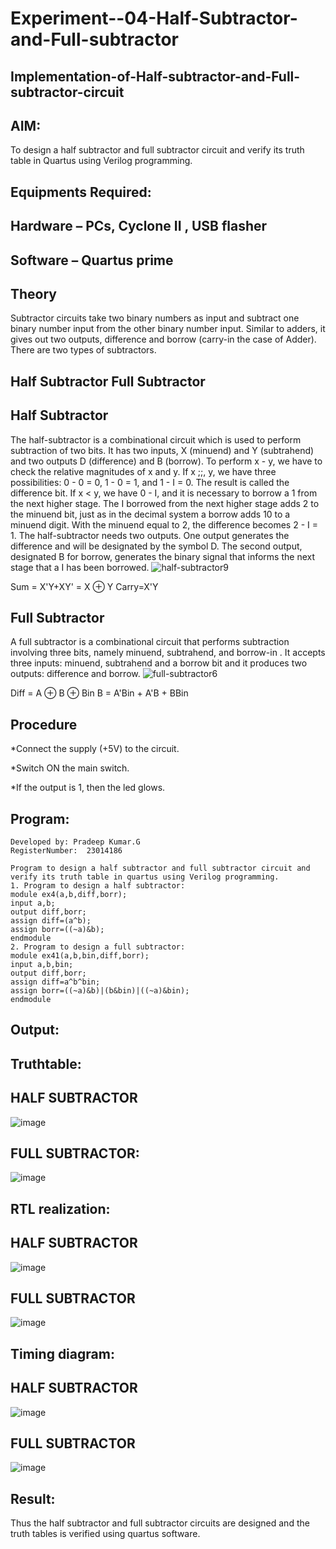 # Experiment--04-Half-Subtractor-and-Full-subtractor
## Implementation-of-Half-subtractor-and-Full-subtractor-circuit
## AIM:
To design a half subtractor and full subtractor circuit and verify its truth table in Quartus using Verilog programming.

## Equipments Required:
## Hardware – PCs, Cyclone II , USB flasher
## Software – Quartus prime
## Theory
Subtractor circuits take two binary numbers as input and subtract one binary number input from the other binary number input. Similar to adders, it gives out two outputs, difference and borrow (carry-in the case of Adder). There are two types of subtractors.

## Half Subtractor Full Subtractor
## Half Subtractor
The half-subtractor is a combinational circuit which is used to perform subtraction of two bits. It has two inputs, X (minuend) and Y (subtrahend) and two outputs D (difference) and B (borrow). To perform x - y, we have to check the relative magnitudes of x and y. If x ;;, y, we have three possibilities: 0 - 0 = 0, 1 - 0 = 1, and 1 - I = 0. The result is called the difference bit. If x < y, we have 0 - I, and it is necessary to borrow a 1 from the next higher stage. The I borrowed from the next higher stage adds 2 to the minuend bit, just as in the decimal system a borrow adds 10 to a minuend digit. With the minuend equal to 2, the difference becomes 2 - I = 1. The half-subtractor needs two outputs. One output generates the difference and will be designated by the symbol D. The second output, designated B for borrow, generates the binary signal that informs the next stage that a I has been borrowed.
![half-subtractor9](https://user-images.githubusercontent.com/36288975/166112538-58c3bc7c-ee5d-4e6a-ac8d-8e8328efe27a.png)


Sum = X'Y+XY' = X ⊕ Y
Carry=X'Y

## Full Subtractor
A full subtractor is a combinational circuit that performs subtraction involving three bits, namely minuend, subtrahend, and borrow-in . It accepts three inputs: minuend, subtrahend and a borrow bit and it produces two outputs: difference and borrow. 
![full-subtractor6](https://user-images.githubusercontent.com/36288975/166112541-24c68359-3de8-4674-ae22-8272ffc385ed.png)


Diff = A ⊕ B ⊕ Bin B = A'Bin + A'B + BBin

## Procedure
*Connect the supply (+5V) to the circuit.

*Switch ON the main switch.

*If the output is 1, then the led glows.

## Program:
```
Developed by: Pradeep Kumar.G
RegisterNumber:  23014186
```
```
Program to design a half subtractor and full subtractor circuit and verify its truth table in quartus using Verilog programming.
1. Program to design a half subtractor:
module ex4(a,b,diff,borr);
input a,b;
output diff,borr;
assign diff=(a^b);
assign borr=((~a)&b);
endmodule 
2. Program to design a full subtractor:
module ex41(a,b,bin,diff,borr);
input a,b,bin;
output diff,borr;
assign diff=a^b^bin;
assign borr=((~a)&b)|(b&bin)|((~a)&bin);
endmodule
```

## Output:

## Truthtable:
## HALF SUBTRACTOR
![image](https://github.com/pradeep23014186/Experiment--03-Half-Subtractor-and-Full-subtractor/assets/152294642/94d2eea5-b498-4554-be8c-17b4f5824c7d)
## FULL SUBTRACTOR:
![image](https://github.com/pradeep23014186/Experiment--03-Half-Subtractor-and-Full-subtractor/assets/152294642/dc886014-f38c-4fea-91a2-f2a62e233af7)

##  RTL realization:
## HALF SUBTRACTOR
![image](https://github.com/pradeep23014186/Experiment--03-Half-Subtractor-and-Full-subtractor/assets/152294642/ef7ca491-54c2-4328-9e80-a767f8551e62)
## FULL SUBTRACTOR
![image](https://github.com/pradeep23014186/Experiment--03-Half-Subtractor-and-Full-subtractor/assets/152294642/1cd905f9-892d-41bc-ace0-04affd4f711e)


## Timing diagram:
## HALF SUBTRACTOR
![image](https://github.com/pradeep23014186/Experiment--03-Half-Subtractor-and-Full-subtractor/assets/152294642/5f9a46b7-8e47-4158-b703-af17ddbd9301)
## FULL SUBTRACTOR
![image](https://github.com/pradeep23014186/Experiment--03-Half-Subtractor-and-Full-subtractor/assets/152294642/f5f3f020-c23e-4127-be6c-62f17b84cbc2)


## Result:
Thus the half subtractor and full subtractor circuits are designed and the truth tables is verified using quartus software.
